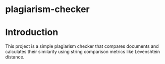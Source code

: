 # plagiarism-checker

# Introduction
This project is a simple plagiarism checker that compares documents and calculates their similarity using string comparison metrics like Levenshtein distance.
